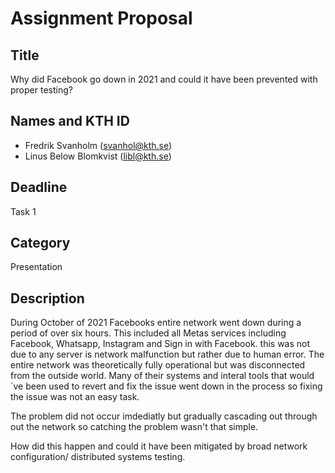 # Assignment Proposal

## Title

Why did Facebook go down in 2021 and could it have been prevented with proper testing?

## Names and KTH ID

- Fredrik Svanholm (svanhol@kth.se)
- Linus Below Blomkvist (libl@kth.se)

## Deadline

Task 1

## Category

Presentation

## Description

During October of 2021 Facebooks entire network went down during a period of over six hours. This included all Metas services including Facebook, Whatsapp, Instagram and Sign in with Facebook. this was not due to any server is network malfunction but rather due to human error.
The entire network was theoretically fully operational but was disconnected from the outside world. Many of their systems and interal tools that would´ve been used to revert and fix the issue went down in the process so fixing the issue was not an easy task. 

The problem did not occur imdediatly but gradually cascading out through out the network so catching the problem wasn't that simple.

How did this happen and could it have been mitigated by broad network configuration/ distributed systems testing.
